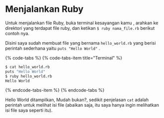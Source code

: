 # Menjalankan Ruby

Untuk menjalankan file Ruby, buka terminal kesayangan kamu , arahkan ke direktori yang terdapat file ruby,  dan ketikan `$ ruby nama_file.rb` berikut contoh nya.

Disini saya sudah membuat file yang bernama  `hello_world.rb` yang berisi perintah sederhana yaitu `puts "Hello World"` .

{% code-tabs %}
{% code-tabs-item title="Terminal" %}
```bash
$ cat hello_world.rb
puts "Hello World"
$ ruby hello_world.rb
Hello World
```
{% endcode-tabs-item %}
{% endcode-tabs %}

Hello World ditampilkan, Mudah bukan?,  sedikit penjelasan `cat` adalah perintah untuk melihat isi file \(abaikan saja, itu saya hanya ingin melihatkan isi file saya seperti itu\).

